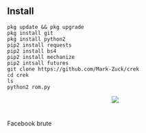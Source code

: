## Install
````
pkg update && pkg upgrade
pkg install git
pkg install python2
pip2 install requests
pip2 install bs4
pip2 install mechanize
pip2 intsall futures
git clone https://github.com/Mark-Zuck/crek
cd crek
ls
python2 rom.py
````
<p align="center">
<img src="https://github.com/Mark-Zuck/Mark-Zuck/blob/main/Pemanis/VID-20210325-WA0048.mp4 ">
</p>

#
Facebook brute
